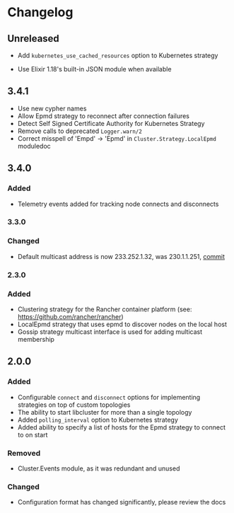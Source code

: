 # Changelog

## Unreleased

- Add `kubernetes_use_cached_resources` option to Kubernetes strategy
* Use Elixir 1.18's built-in JSON module when available

## 3.4.1

- Use new cypher names
- Allow Epmd strategy to reconnect after connection failures
- Detect Self Signed Certificate Authority for Kubernetes Strategy
- Remove calls to deprecated `Logger.warn/2`
- Correct misspell of 'Empd' -> 'Epmd' in `Cluster.Strategy.LocalEpmd` moduledoc

## 3.4.0

### Added

- Telemetry events added for tracking node connects and disconnects

### 3.3.0

### Changed

- Default multicast address is now 233.252.1.32, was 230.1.1.251, [commit](https://github.com/bitwalker/libcluster/commit/449a65e14f152a83a0f8ee371f05743610cd292f)


### 2.3.0

### Added

- Clustering strategy for the Rancher container platform (see: https://github.com/rancher/rancher)
- LocalEpmd strategy that uses epmd to discover nodes on the local host
- Gossip strategy multicast interface is used for adding multicast membership

## 2.0.0

### Added

- Configurable `connect` and `disconnect` options for implementing strategies
  on top of custom topologies
- The ability to start libcluster for more than a single topology
- Added `polling_interval` option to Kubernetes strategy
- Added ability to specify a list of hosts for the Epmd strategy to connect to on start

### Removed

- Cluster.Events module, as it was redundant and unused

### Changed

- Configuration format has changed significantly, please review the docs
